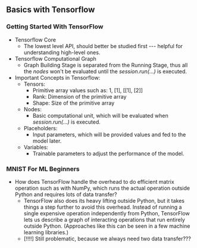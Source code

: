 ## Basics with Tensorflow


### Getting Started With TensorFlow

* Tensorflow Core
    - The lowest level API, should better be studied first --- helpful for understanding high-level ones.
* Tensorflow Computational Graph
    - Graph Building Stage is separated from the Running Stage, thus all the *nodes* won't be evaluated until the *session.run(...)* is executed.
* Important Concepts in Tensorflow:
    - Tensors: 
        + Primitive array values such as: 1, [1], [[1], [2]]
        + Rank: Dimension of the primitive array
        + Shape: Size of the primitive array
    - Nodes:
        + Basic computational unit, which will be evaluated when *session.run(...)* is executed.
    - Placeholders: 
        + Input parameters, which will be provided values and fed to the model later.
    - Variables:
        + Trainable parameters to adjust the performance of the model.

### MNIST For ML Beginners

* How does TensorFlow handle the overhead to do efficient matrix operation such as with NumPy, which runs the actual operation outside Python and requires lots of data transfer?
    - TensorFlow also does its heavy lifting outside Python, but it takes things a step further to avoid this overhead. Instead of running a single expensive operation independently from Python, TensorFlow lets us describe a graph of interacting operations that run entirely outside Python. (Approaches like this can be seen in a few machine learning libraries.)
    - [!!!!] Still problematic, because we always need two data transfer???
